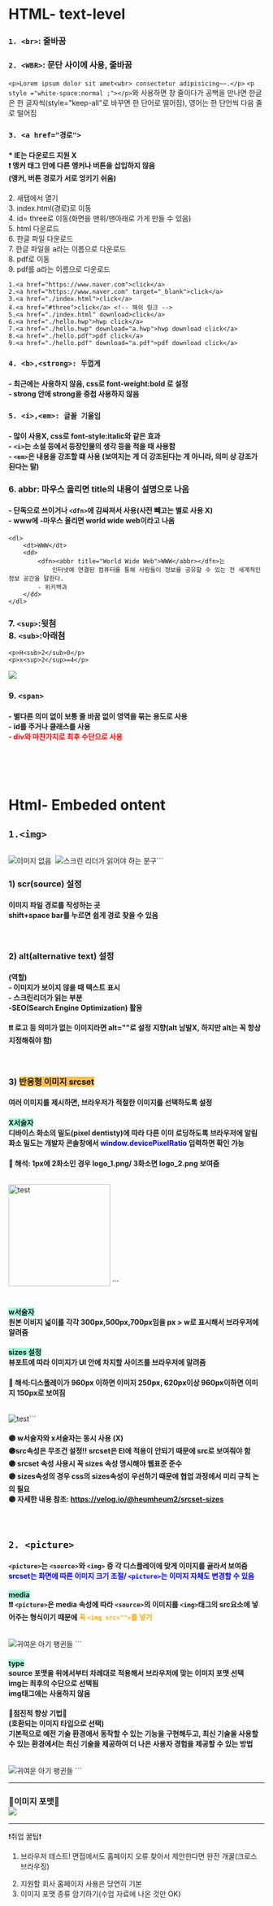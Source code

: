 # HTML- text-level

### ```1. <br>```: 줄바꿈
### ```2. <WBR>```: 문단 사이에 사용, 줄바꿈 <BR>
 ```<p>Lorem ipsum dolor sit amet<wbr> consectetur adipisicing~~.</p>```
```<p style ="white-space:normal ;"></p>```와 사용하면 창 줄이다가 공백을 만나면 한글은 한 글자씩(style="keep-all"로 바꾸면 한 단어로 떨어짐), 영어는 한 단언씩 다음 줄로 떨어짐
  
### ```3. <a href="경로">```  
#### * IE는 다운로드 지원 X <br> ❗ 앵커 태그 안에 다른 앵커나 버튼을 삽입하지 않음<br>(앵커, 버튼 경로가 서로 엉키기 쉬움)
 <dl>
  	<dt>2.  새탭에서 열기</dt>
   <dt>3. index.html(경로)로 이동</dt>
   <dt>4. id= three로 이동(화면을 맨위/맨아래로 가게 만들 수 있음)</dt>
   <dt>5. html 다운로드</dt>
   <dt>6. 한글 파일 다운로드</dt>
   <dt>7. 한글 파일을 a라는 이름으로 다운로드</dt>
   <dt>8. pdf로 이동</dt>
   <dt>9. pdf를 a라는 이름으로 다운로드</dt>
  </dl>

```
1.<a href="https://www.naver.com">click</a>
2.<a href="https://www.naver.com" target="_blank">click</a>  
3.<a href="./index.html">click</a>
4.<a href="#three">click</a> <!-- 해쉬 링크 -->
5.<a href="./index.html" download>click</a>
6.<a href="./hello.hwp">hwp click</a>
7.<a href="./hello.hwp" download="a.hwp">hwp download click</a>
8.<a href="./hello.pdf">pdf click</a>
9.<a href="./hello.pdf" download="a.pdf">pdf download click</a>
```
  
  ### ```4. <b>,<strong>: 두껍게```
  #### - 최근에는 사용하지 않음, css로 font-weight:bold 로 설정 <br> - strong 안에 strong을 중첩 사용하지 않음
  
### ```5. <i>,<em>: 글꼴 기울임```
#### - 많이 사용X, css로 font-style:italic와 같은 효과 <br> - ```<i>```는 소설 등에서 등장인물의 생각 등을 적을 때 사용함<br>- ```<em>```은 내용을 강조할 떄 사용 (보여지는 게 더 강조된다는 게 아니라, 의미 상 강조가 된다는 말)
  
### 6. abbr: 마우스 올리면 title의 내용이 설명으로 나옴
  #### - 단독으로 쓰이거나 ```<dfn>```에 감싸져서 사용(사전 빼고는 별로 사용 X)<br>- www에 -마우스 올리면 world wide web이라고 나옴

```
<dl>
	<dt>WWW</dt>
	<dd>
	    <dfn><abbr title="World Wide Web">WWW</abbr></dfn>는 
			인터넷에 연결된 컴퓨터를 통해 사람들이 정보를 공유할 수 있는 전 세계적인 정보 공간을 말한다.
	    - 위키백과
	</dd>
</dl>
```
  ### 7. ```<sup>```:윗첨<br> 8. ```<sub>```:아래첨
  
  ```
<p>H<sub>2</sub>0</p>
<p>x<sup>2</sup>=4</p>
```
  <img src="https://images.velog.io/images/greenth322/post/d133528f-f2d6-4a30-81d4-040a8500b784/%EC%BA%A1%EC%B2%98.PNG">
  

  ### 9. ```<span>```
  #### - 별다른 의미 없이 보통 줄 바꿈 없이 영역을 묶는 용도로 사용 <br> - id를 주거나 클래스를 사용<br> <span style="color:red">- div와 마찬가지로 최후 수단으로 사용</span>
  
<br>
<br>
<br>

# Html- Embeded ontent


## ```1.<img>```
>``` 
<img src="img/a.jpg" alt="이미지 없음">
<img src="img/a.jpg" alt="">
<img src="img/a.jpg" alt="스크린 리더가 읽어야 하는 문구">```

### 1) <span style="background-color:">scr(source) 설정</span>
#### 이미지 파일 경로를 작성하는 곳<br>shift+space bar를 누르면 쉽게 경로 찾을 수 있음
<br>

### 2) <span style="background-color:">alt(alternative text) 설정</span>
#### (역할)<br>- 이미지가 보이지 않을 때 텍스트 표시<br>- 스크린리더가 읽는 부분<br>-SEO(Search Engine Optimization) 활용
#### ❗❗ 로고 등 의미가 없는 이미지라면 alt=""로 설정 지향(alt 남발X, 하지만 alt는 꼭 항상 지정해줘야 함)
<br> 

### 3) <span style="background-color:#ffbf52">반응형 이미지 srcset</span>
#### 여러 이미지를 제시하면, 브라우저가 적절한 이미지를 선택하도록 설정

#### <span style="background-color:#a1ffd9">X서술자</span><br>디바이스 화소의 밀도(pixel dentisty)에 따라 다른 이미 로딩하도록 브라우저에 알림<br>화소 밀도는 개발자 콘솔창에서 <span style="color:blue">window.devicePixelRatio</span> 입력하면 확인 가능
#### 📌 해석: 1px에 2화소인 경우 logo_1.png/ 3화소면 logo_2.png 보여줌
> ```
 <img
width="200px"
srcset="img/logo_1.png 2x,
        img/logo_2.png 3x"
src="a.png"
alt="test"> ```  
<br>

#### <span style="background-color:#a1ffd9">w서술자</span> <br> 원본 이비지 넓이를 각각 300px,500px,700px임을 px > w로 표시해서 브라우저에 알려줌
#### <span style="background-color:#a1ffd9">sizes 설정</span> <br> 뷰포트에 따라 이미지가 UI 안에 차지할 사이즈를 브라우저에 알려줌 
#### 📌 해석:디스플레이가 960px 이하면 이미지 250px, 620px이상 960px이하면 이미지 150px로 보여짐

> ```
<img
srcset="img/logo_3.png 700w,
        img/logo_2.png 600w,
				img/logo_1.png 300w"
sizes="(min-width: 960px) 250px,
			 (min-width: 620px) 150px,
			 300px"
src="a.png"
alt="test">```
<br>

#### 🟣 w서술자와 x서술자는 동시 사용 (X)<br>🟣src속성은 무조건 설정!! srcset은 EI에 적용이 안되기 때문에 src로 보여줘야 함 <br> 🟣 srcset 속성 사용시 꼭 sizes 속성 명시해야 웹표준 준수 <br> 🟣 sizes속성의 경우 css의 sizes속성이 우선하기 때문에 협업 과정에서 미리 규칙 논의 필요 <br> 🟣 자세한 내용 참조: https://velog.io/@heumheum2/srcset-sizes 
<br>

## ```2. <picture>```
#### ```<picture>```는 ```<source>```와 ```<img>``` 중 각 디스플레이에 맞게 이미지를 골라서 보여줌 <br><span style="color:blue">srcset는 화면에 따른 이미지 크기 조절/ ```<picture>```는 이미지 자체도 변경할 수 있음</span><br>   
  #### <span style="background-color:#a1ffd9">media</span><br> ❗❗ ```<picture>```은 media 속성에 따라 ```<source>```의 이미지를 ```<img>```태그의 src요소에 넣어주는 형식이기 때문에 <sapn style="color:orange">꼭 ```<img src="">```를 넣기 
  
> ```
<picture>
    <source srcset="babies_large.jpeg" media="(min-width:960px)">
    <source srcset="babies.jpeg" media="(min-width:620px)">
    <img src="babies_small.jpeg" alt="귀여운 아기 팽귄들">
</picture>``` 



#### <span style="background-color:#a1ffd9">type</span><br> source 포맷을 위에서부터 차례대로 적용해서 브라우저에 맞는 이미지 포맷 선택<br> img는 최후의 수단으로 선택됨<br>img태그에는 사용하지 않음
  
 #### 💜점진적 향상 기법💜<br>(호환되는 이미지 타입으로 선택)<br> 기본적으로 예전 기술 환경에서 동작할 수 있는 기능을 구현해두고, 최신 기술을 사용할 수 있는 환경에서는 최신 기술을 제공하여 더 나은 사용자 경험을 제공할 수 있는 방법
  
> ```
<picture>
    <source srcset="babies.webp" type="image/webp">
    <source srcset="babies.avif" type="image/avif">
    <img src="babies.jpeg" alt="귀여운 아기 팽귄들">
  </picture> 
  ```
  
  ***
  ### 💜이미지 포맷💜<br> <img src="https://images.velog.io/images/greenth322/post/1e060bd6-51f6-48d3-9c7b-0021c4959f82/%EC%BA%A1%EC%B2%98.PNG">
  
  ***
❗취업 꿀팁❗
1) 브라우저 테스트! 면접에서도 홈페이지 오류 찾아서 제안한다면 완전 개꿀(크로스 브라우징)
2. 지원할 회사 홈페이지 사용은 당연히 기본
3. 이미지 포맷 종류 암기하기(수업 자료에 나온 것만 OK) 
  